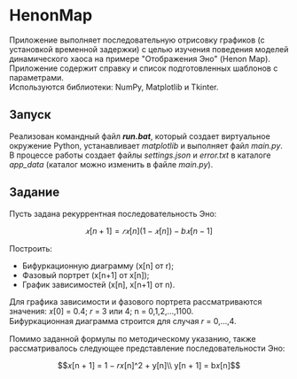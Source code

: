# HenonМap
Приложение выполняет последовательную отрисовку графиков (с установкой временной задержки) с целью изучения поведения моделей динамического хаоса на примере "Отображения Эно" (Henon Мap).  
Приложение содержит справку и список подготовленных шаблонов с параметрами.  
Используются библиотеки: NumPy, Matplotlib и Tkinter.

## Запуск
Реализован командный файл ***run.bat***, который создает виртуальное окружение Python, устанавливает *matplotlib* и выполняет файл *main.py*.  
В процессе работы создает файлы *settings.json* и *error.txt* в каталоге *app_data* (каталог можно изменить в файле *main.py*).

## Задание
Пусть задана рекуррентная последовательность Эно:
```math
𝑥[n + 1] = 𝑟𝑥[n](1 − 𝑥[n]) − b𝑥[n − 1]
```
Построить:
- Бифуркационную диаграмму (x[n] от r);
- Фазовый портрет (x[n+1] от x[n]);
- График зависимостей (x[n], x[n+1] от n).

Для графика зависимости и фазового портрета рассматриваются значения: 𝑥[0] = 0.4; 𝑟 = 3 или 4; n = 0,1,2,…,1100.  
Бифуркационная диаграмма строится для случая 𝑟 = 0,…,4.

Помимо заданной формулы по методическому указанию, также рассматривалось следующее представление последовательности Эно:
```math
𝑥[n + 1] = 1 − 𝑟𝑥[n]^2 + y[n]\\
y[n + 1] = b𝑥[n]
```
